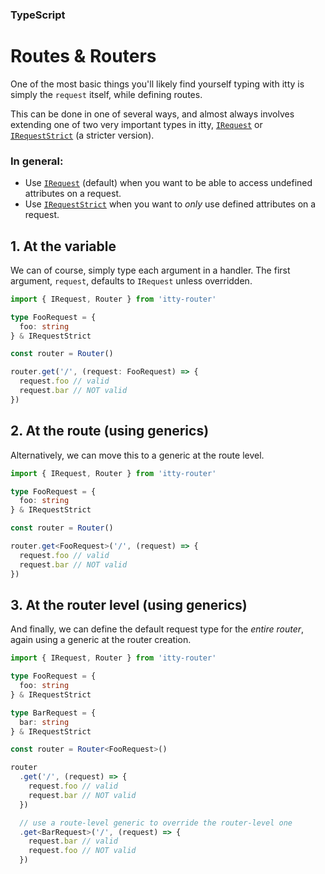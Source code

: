 ### TypeScript
# Routes & Routers

One of the most basic things you'll likely find yourself typing with itty is simply the `request` itself, while defining routes.

This can be done in one of several ways, and almost always involves extending one of two very important types in itty, [`IRequest`](/itty-router/typescript/api#irequest) or [`IRequestStrict`](/itty-router/typescript/api#irequeststrict) (a stricter version).  

### In general:
- Use [`IRequest`](/itty-router/typescript/api#irequest) (default) when you want to be able to access undefined attributes on a request.
- Use [`IRequestStrict`](/itty-router/typescript/api#irequeststrict) when you want to *only* use defined attributes on a request.

## 1. At the variable
We can of course, simply type each argument in a handler.  The first argument, `request`, defaults to `IRequest` unless overridden.
```ts
import { IRequest, Router } from 'itty-router'

type FooRequest = {
  foo: string
} & IRequestStrict

const router = Router()

router.get('/', (request: FooRequest) => {
  request.foo // valid
  request.bar // NOT valid
})
```

## 2. At the route (using generics)
Alternatively, we can move this to a generic at the route level.
```ts
import { IRequest, Router } from 'itty-router'

type FooRequest = {
  foo: string
} & IRequestStrict

const router = Router()

router.get<FooRequest>('/', (request) => {
  request.foo // valid
  request.bar // NOT valid
})
```

## 3. At the router level (using generics)
And finally, we can define the default request type for the *entire router*, again using a generic at the router creation.
```ts
import { IRequest, Router } from 'itty-router'

type FooRequest = {
  foo: string
} & IRequestStrict

type BarRequest = {
  bar: string
} & IRequestStrict

const router = Router<FooRequest>()

router
  .get('/', (request) => {
    request.foo // valid
    request.bar // NOT valid
  })

  // use a route-level generic to override the router-level one
  .get<BarRequest>('/', (request) => {
    request.bar // valid
    request.foo // NOT valid
  })
```

